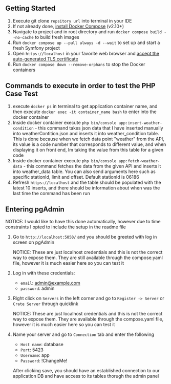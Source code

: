 ## Getting Started
1. Execute git clone `repsitory url` into terminal in your IDE
2. If not already done, [install Docker Compose](https://docs.docker.com/compose/install/) (v2.10+)
3. Navigate to project and in root directory and run `docker compose build --no-cache` to build fresh images
4. Run `docker compose up --pull always -d --wait` to set up and start a fresh Symfony project
5. Open `https://localhost` in your favorite web browser and [accept the auto-generated TLS certificate](https://stackoverflow.com/a/15076602/1352334)
6. Run `docker compose down --remove-orphans` to stop the Docker containers

## Commands to execute in order to test the PHP Case Test
1. execute `docker ps` in terminal to get application container name, and then execute `docker exec -it container_name bash` to enter into the docker container
2. Inside docker container execute `php bin/console app:insert-weather-condition`  - this command takes json data that I have inserted manually into weatherContition.json and inserts it into weather_condition table. This is done because when we fetch data point "weather" from the API, its value is a code number that corresponds to different value, and when displaying it on front end, Im taking the value from this table for a given code
3. Inside docker container execute `php bin/console app:fetch-weather-data` - this command fetches the data from the given API 
and inserts it into weather_data table. You can also send arguments here such as specific stationId, limit and offset. Default stationId is 06186
4. Refresh `https://localhost` and the table should be populated with the latest 10 inserts, and there should be information about when was the last time the command has been run

## Entering pgAdmin
   NOTICE: I would like to have this done automatically, however due to time constraints I opted to include the setup in the readme file

1. Go to `http://localhost:5050/` and you should be greeted with log in screen on pgAdmin

   NOTICE: These are just localhost credentials and this is not the correct way to expose them. They are still available through the compose.yaml file, however it is much easier here so you can test it
2. Log in with these credentials:
    * `email`: admin@example.com
    * `password`: admin
3. Right click on `Servers` in the left corner and go to `Register -> Server` or `Crate Server` through quicklink

   NOTICE: These are just localhost credentials and this is not the correct way to expose them. They are available through the compose.yaml file, however it is much easier here so you can test it
4. Name your server and go to `Connection` tab and enter the following
    * `Host name`: database
    * `Port`: 5423
    * `Username`: app
    * `Password`: !ChangeMe!
   
   After clicking save, you should have an established connection to our application DB and have access to its tables thorugh the admin panel

